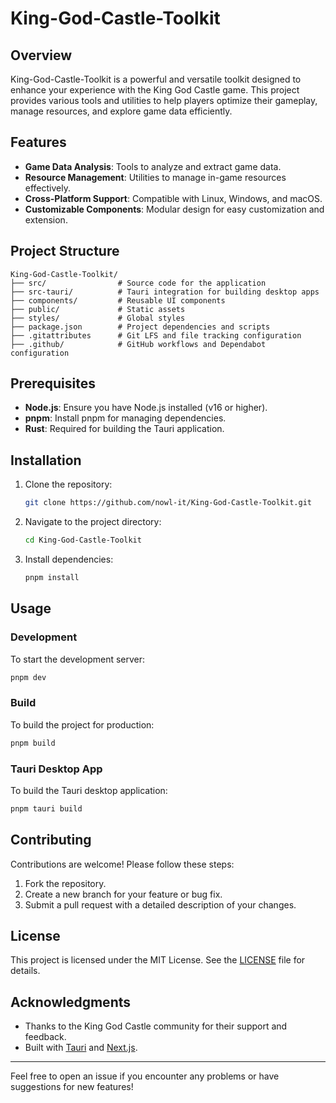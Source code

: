 # King-God-Castle-Toolkit

## Overview

King-God-Castle-Toolkit is a powerful and versatile toolkit designed to enhance your experience with the King God Castle game. This project provides various tools and utilities to help players optimize their gameplay, manage resources, and explore game data efficiently.

## Features

- **Game Data Analysis**: Tools to analyze and extract game data.
- **Resource Management**: Utilities to manage in-game resources effectively.
- **Cross-Platform Support**: Compatible with Linux, Windows, and macOS.
- **Customizable Components**: Modular design for easy customization and extension.

## Project Structure

```
King-God-Castle-Toolkit/
├── src/                # Source code for the application
├── src-tauri/          # Tauri integration for building desktop apps
├── components/         # Reusable UI components
├── public/             # Static assets
├── styles/             # Global styles
├── package.json        # Project dependencies and scripts
├── .gitattributes      # Git LFS and file tracking configuration
├── .github/            # GitHub workflows and Dependabot configuration
```

## Prerequisites

- **Node.js**: Ensure you have Node.js installed (v16 or higher).
- **pnpm**: Install pnpm for managing dependencies.
- **Rust**: Required for building the Tauri application.

## Installation

1. Clone the repository:
    ```bash
    git clone https://github.com/nowl-it/King-God-Castle-Toolkit.git
    ```
2. Navigate to the project directory:
    ```bash
    cd King-God-Castle-Toolkit
    ```
3. Install dependencies:
    ```bash
    pnpm install
    ```

## Usage

### Development

To start the development server:

```bash
pnpm dev
```

### Build

To build the project for production:

```bash
pnpm build
```

### Tauri Desktop App

To build the Tauri desktop application:

```bash
pnpm tauri build
```

## Contributing

Contributions are welcome! Please follow these steps:

1. Fork the repository.
2. Create a new branch for your feature or bug fix.
3. Submit a pull request with a detailed description of your changes.

## License

This project is licensed under the MIT License. See the [LICENSE](./LICENSE) file for details.

## Acknowledgments

- Thanks to the King God Castle community for their support and feedback.
- Built with [Tauri](https://tauri.app/) and [Next.js](https://nextjs.org/).

---

Feel free to open an issue if you encounter any problems or have suggestions for new features!
